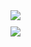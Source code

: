 <div style="center">
  <div align="left">
    <a href="#"><img align="center" style="margin: 0px 10px 10px 0px;" src="https://github-readme-stats.vercel.app/api?username=crawfordwebdev&hide=stars,issues&include_all_commits=true&count_private=true&show_icons=true&theme=city_lights" />  </a><br>
    <a href="#"><img align="center" src="https://github-readme-stats.vercel.app/api/top-langs/?username=crawfordwebdev&layout=compact&theme=city_lights" /> </a>
  </div>
</div>